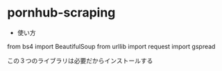 # pornhub-scraping

- 使い方

from bs4 import BeautifulSoup
from urllib import request
import gspread


この３つのライブラリは必要だからインストールする

